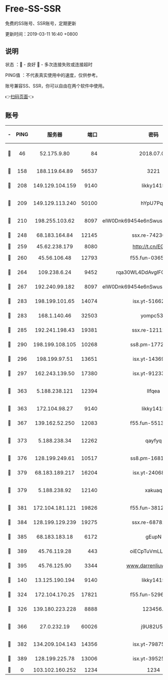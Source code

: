# Free-SS-SSR

免费的SS账号、SSR账号，定期更新

更新时间：2019-03-11 16:40 +0800

## 说明

状态     ：🙂 - 良好 🙁 - 多次连接失败或连接超时

PING值   ：不代表真实使用中的速度，仅供参考。

账号兼容SS、SSR，你可以自由在两个软件中使用。

👉[扫码页面](https://liesauer.github.io/Free-SS-SSR/)👈

## 账号

|-|PING|服务器|端口|密码|加密方式|区域|
|:----:|:----:|:-----:|-----:|:----:|:----:|:----:|
|🙂|46|52.175.9.80|84|2018.07.07|chacha20-ietf-poly1305|HK|
|🙂|158|188.119.64.89|56537|3221|aes-256-cfb|RU|
|🙂|208|149.129.104.159|9140|likky1415|aes-256-cfb|HK|
|🙂|209|149.129.113.240|50100|hYpU7PqP|chacha20-ietf-poly1305|CN|
|🙂|210|198.255.103.62|8097|eIW0Dnk69454e6nSwuspv9DmS201tQ0D|aes-256-cfb|US|
|🙂|248|68.183.164.84|12145|ssx.re-74236055|aes-256-cfb|US|
|🙂|259|45.62.238.179|8080|http://t.cn/EGJIyrl|rc4-md5|CA|
|🙂|260|45.56.106.48|12793|f55.fun-03657766|aes-256-cfb|US|
|🙂|264|109.238.6.24|9452|rqa30WL4DdAvgIFG6Fs3znzTa|aes-256-cfb|FR|
|🙂|267|192.240.99.182|8097|eIW0Dnk69454e6nSwuspv9DmS201tQ0D|aes-256-cfb|US|
|🙂|283|198.199.101.65|14074|isx.yt-51662439|aes-256-cfb|US|
|🙂|283|168.1.140.46|32503|yompc535|aes-256-cfb|AU|
|🙂|285|192.241.198.43|19381|ssx.re-12112932|aes-256-cfb|US|
|🙂|290|198.199.108.105|10268|ss8.pm-17727916|aes-256-cfb|US|
|🙂|296|198.199.97.51|13651|isx.yt-14369544|aes-256-cfb|US|
|🙂|297|162.243.139.50|17380|isx.yt-91233807|aes-256-cfb|US|
|🙂|363|5.188.238.121|12394|llfqea|chacha20-ietf-poly1305|BR|
|🙂|363|172.104.98.27|9140|likky1415|aes-256-cfb|JP|
|🙂|367|139.162.52.250|12083|f55.fun-55135425|aes-256-cfb|SG|
|🙂|373|5.188.238.34|12262|qayfyq|chacha20-ietf-poly1305|BR|
|🙂|376|128.199.249.61|10517|ss8.pm-16814764|aes-256-cfb|SG|
|🙂|379|68.183.189.217|16204|isx.yt-24068844|aes-256-cfb|SG|
|🙂|379|5.188.238.92|12140|xakuaq|chacha20-ietf-poly1305|BR|
|🙂|381|172.104.181.121|19826|f55.fun-38127020|aes-256-cfb|SG|
|🙂|384|128.199.129.239|19275|ssx.re-68782281|aes-256-cfb|SG|
|🙂|385|68.183.183.18|6172|gEupN|aes-256-cfb|SG|
|🙂|389|45.76.119.28|443|oiECpTuVmLLxk4Ts|aes-256-cfb|AU|
|🙂|395|45.76.125.90|3344|www.darrenliuwei.com|aes-256-cfb|AU|
|🙂|140|13.125.190.194|9140|likky1415|aes-256-cfb|KR|
|🙂|324|172.104.170.25|17821|f55.fun-52969616|aes-256-cfb|SG|
|🙂|326|139.180.223.228|8888|123456..|aes-256-cfb|JP|
|🙂|366|27.0.232.19|60026|j9U82U53|xchacha20-ietf-poly1305|HK|
|🙂|382|134.209.104.143|14356|isx.yt-79875386|aes-256-cfb|SG|
|🙂|389|128.199.225.78|13006|isx.yt-39525710|aes-256-cfb|SG|
|🙁|0|103.102.160.252|1234|1234|rc4-md5|JP|
